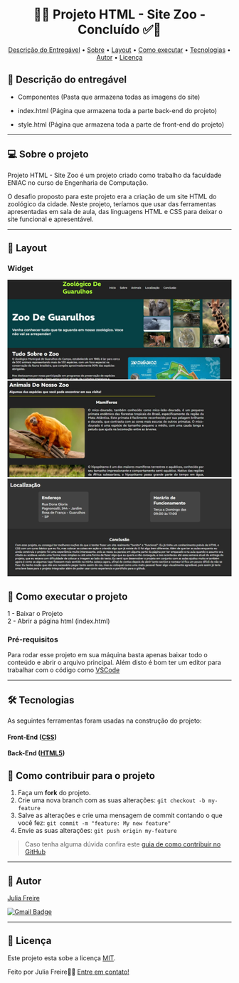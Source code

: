 <!-- MODELO PROJETO FINALIZADO -->
<h1 align="center"> 
	  🚀✅ Projeto HTML - Site Zoo - Concluído ✅🚀
</h1>

<!-- ---------------------------------------------------------------------- -->

<!-- MODELO MENU DE NAVEGAÇÃO -->
<p align="center">
 <a href="#-Descrição-do-entregável">Descrição do Entregável</a> •
 <a href="#-sobre-o-projeto">Sobre</a> •
 <a href="#-layout">Layout</a> • 
 <a href="#-como-executar-o-projeto">Como executar</a> • 
 <a href="#-tecnologias">Tecnologias</a> • 
 <a href="#-autor">Autor</a> • 
 <a href="#user-content--licença">Licença</a>
</p>

<!-- ---------------------------------------------------------------------- -->

<!-- MODELO DE DESCRIÇÃO -->
## 📄 Descrição do entregável

<!-- EXEMPLO DE DESCRIÇÃO DE UM PROJETO: -->
- Componentes (Pasta que armazena todas as imagens do site)

- index.html (Página que armazena toda a parte back-end do projeto)

- style.html (Página que armazena toda a parte de front-end do projeto)

---
<!-- ---------------------------------------------------------------------- -->

<!-- MODELO DESCRIÇÃO SOBRE O PROJETO: -->
## 💻 Sobre o projeto

<!-- EXPLICA O MOTIVO DO PROJETO -->
Projeto HTML - Site Zoo é um projeto criado como trabalho da faculdade ENIAC no curso de Engenharia de Computação.

O desafio proposto para este projeto era a criação de um site HTML do zoológico da cidade. Neste projeto, teríamos que usar das ferramentas apresentadas em sala de aula, 
das linguagens HTML e CSS para deixar o site funcional e apresentável.

<!-- LINHA DE DIVISÃO: -->
---

<!-- ---------------------------------------------------------------------- -->

<!-- EXEMPLO DE LAYOUT: -->
## 🎨 Layout

### Widget

<!-- AQUI VOCÊ PASSA O CAMINHO DA IMAGEM -->
![TelaInicial](https://github.com/juuhfrdev/Projeto-HTML---Site-Zoo/blob/main/_assets/TelaInicialZoo.jpg)<br>
![TelaAnimais](https://github.com/juuhfrdev/Projeto-HTML---Site-Zoo/blob/main/_assets/AnimaisZoo.jpg)<br>
![Localizacao](https://github.com/juuhfrdev/Projeto-HTML---Site-Zoo/blob/main/_assets/LocalizacaoZoo.jpg)

<!-- ---------------------------------------------------------------------- -->

<!-- MODELO DE COMO EXECUTAR O PROJETO -->
## 🚀 Como executar o projeto

1 - Baixar o Projeto <br>
2 - Abrir a página html (index.html)<br>

<!-- ---------------------------------------------------------------------- -->

<!-- MODELO DE PRÉ REQUISITOS -->
### Pré-requisitos

Para rodar esse projeto em sua máquina basta apenas baixar todo o conteúdo e abrir o arquivo principal.
Além disto é bom ter um editor para trabalhar com o código como [VSCode](https://code.visualstudio.com/)

---

<!-- ---------------------------------------------------------------------- -->

<!-- MODELO DE TECNOLOGIAS -->
## 🛠 Tecnologias

As seguintes ferramentas foram usadas na construção do projeto:

#### **Front-End**  ([CSS](https://developer.mozilla.org/pt-BR/docs/Web/CSS)) 

#### **Back-End**  ([HTML5]([https://html.org/](https://developer.mozilla.org/pt-BR/docs/Web/HTML)))

<!-- ---------------------------------------------------------------------- -->

<!-- MODELO DE COMO CONTRIBUIR PARA O PROJETO -->
## 💪 Como contribuir para o projeto

1. Faça um **fork** do projeto.
2. Crie uma nova branch com as suas alterações: `git checkout -b my-feature`
3. Salve as alterações e crie uma mensagem de commit contando o que você fez: `git commit -m "feature: My new feature"`
4. Envie as suas alterações: `git push origin my-feature`
> Caso tenha alguma dúvida confira este [guia de como contribuir no GitHub](./CONTRIBUTING.md)

---

<!-- ---------------------------------------------------------------------- -->

<!-- MODELO DE AUTOR-->
## 🦸 Autor

<a href="https://www.linkedin.com/in/julia-freire-de-souza/">
Julia Freire</a>
 <br />
 
[![Gmail Badge](https://img.shields.io/badge/-juliafrsouzaa@gmail.com-c14438?style=flat-square&logo=Gmail&logoColor=white&link=mailto:mthalvarez2005@gmail.com)](mailto:juliafrsouzaa@gmail.com)

---

<!-- ---------------------------------------------------------------------- -->

<!-- MODELO DE LICENÇA -->
## 📝 Licença

Este projeto esta sobe a licença [MIT](./LICENSE).

Feito por Julia Freire👋🏽 [Entre em contato!](https://www.linkedin.com/in/julia-freire-de-souza/)

